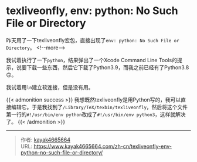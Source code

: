 # texliveonfly, env: python: No Such File or Directory

昨天用了一下texliveonfly宏包，直接出现了`env: python: No Such File or Directory`。
&lt;!--more--&gt;

我试着执行了一下`python`，结果弹出了一个Xcode Command Line Tools的提示，说要下载一些东西，然后它下载了Python3.9，而我之前已经有了Python3.8🙃。

我试着用`ln`建立软连接，但是没有用。

{{&lt; admonition success &gt;}}
我想既然texliveonfly是用Python写的，我可以直接编辑它。于是我找到了`/Library/TeX/texbin/texliveonfly`，然后将这个文件第一行的`#!/usr/bin/env python`改成了`#!/usr/bin/env python3`，这样就解决了。
{{&lt; /admonition &gt;}}

---

> 作者: [kayak4665664](https://github.com/kayak4665664)  
> URL: https://www.kayak4665664.com/zh-cn/texliveonfly-env-python-no-such-file-or-directory/  

